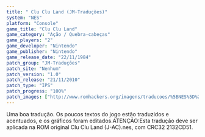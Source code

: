 ```yaml
---
title: " Clu Clu Land (JM-Traduções)"
system: "NES"
platform: "Console"
game_title: "Clu Clu Land"
game_category: "Ação / Quebra-cabeças"
game_players: "2"
game_developer: "Nintendo"
game_publisher: "Nintendo"
game_release_date: "22/11/1984"
patch_group: "JM-Traduções"
patch_site: "Nenhum"
patch_version: "1.0"
patch_release: "21/11/2010"
patch_type: "IPS"
patch_progress: "100%"
patch_images: ["http://www.romhackers.org/imagens/traducoes/%5BNES%5D%20Clu%20Clu%20Land%20-%20JM-Tradu%C3%A7%C3%B5es%20-%201.png","http://www.romhackers.org/imagens/traducoes/%5BNES%5D%20Clu%20Clu%20Land%20-%20JM-Tradu%C3%A7%C3%B5es%20-%202.png","http://www.romhackers.org/imagens/traducoes/%5BNES%5D%20Clu%20Clu%20Land%20-%20JM-Tradu%C3%A7%C3%B5es%20-%203.png"]
---
```

Uma boa tradução. Os poucos textos do jogo estão traduzidos e acentuados, e os gráficos foram editados.ATENÇÃO:Esta tradução deve ser aplicada na ROM original Clu Clu Land (J-AC).nes, com CRC32 2132CD51.